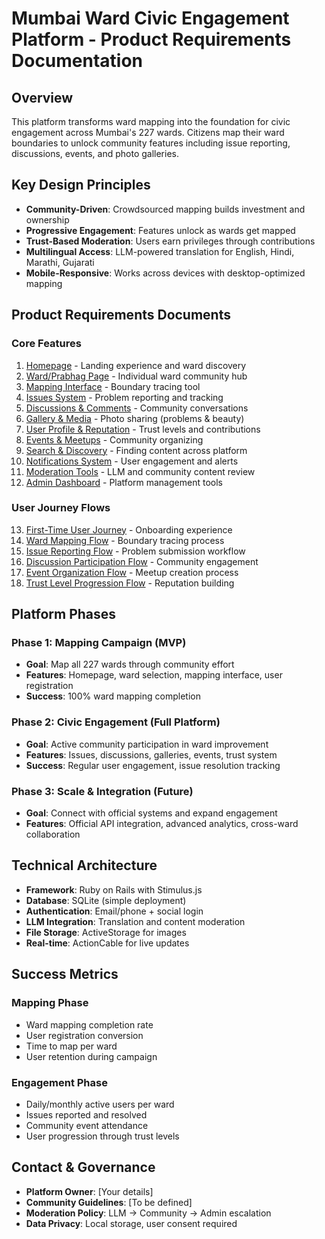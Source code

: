 # Mumbai Ward Civic Engagement Platform - Product Requirements Documentation

## Overview

This platform transforms ward mapping into the foundation for civic engagement across Mumbai's 227 wards. Citizens map their ward boundaries to unlock community features including issue reporting, discussions, events, and photo galleries.

## Key Design Principles

- **Community-Driven**: Crowdsourced mapping builds investment and ownership
- **Progressive Engagement**: Features unlock as wards get mapped
- **Trust-Based Moderation**: Users earn privileges through contributions
- **Multilingual Access**: LLM-powered translation for English, Hindi, Marathi, Gujarati
- **Mobile-Responsive**: Works across devices with desktop-optimized mapping

## Product Requirements Documents

### Core Features
1. [Homepage](01-homepage-prd.md) - Landing experience and ward discovery
2. [Ward/Prabhag Page](02-ward-page-prd.md) - Individual ward community hub
3. [Mapping Interface](03-mapping-interface-prd.md) - Boundary tracing tool
4. [Issues System](04-issues-system-prd.md) - Problem reporting and tracking
5. [Discussions & Comments](05-discussions-comments-prd.md) - Community conversations
6. [Gallery & Media](06-gallery-media-prd.md) - Photo sharing (problems & beauty)
7. [User Profile & Reputation](07-user-profile-reputation-prd.md) - Trust levels and contributions
8. [Events & Meetups](08-events-meetups-prd.md) - Community organizing
9. [Search & Discovery](09-search-discovery-prd.md) - Finding content across platform
10. [Notifications System](10-notifications-system-prd.md) - User engagement and alerts
11. [Moderation Tools](11-moderation-tools-prd.md) - LLM and community content review
12. [Admin Dashboard](12-admin-dashboard-prd.md) - Platform management tools

### User Journey Flows
13. [First-Time User Journey](13-first-time-user-journey-prd.md) - Onboarding experience
14. [Ward Mapping Flow](14-ward-mapping-flow-prd.md) - Boundary tracing process
15. [Issue Reporting Flow](15-issue-reporting-flow-prd.md) - Problem submission workflow
16. [Discussion Participation Flow](16-discussion-participation-flow-prd.md) - Community engagement
17. [Event Organization Flow](17-event-organization-flow-prd.md) - Meetup creation process
18. [Trust Level Progression Flow](18-trust-level-progression-prd.md) - Reputation building

## Platform Phases

### Phase 1: Mapping Campaign (MVP)
- **Goal**: Map all 227 wards through community effort
- **Features**: Homepage, ward selection, mapping interface, user registration
- **Success**: 100% ward mapping completion

### Phase 2: Civic Engagement (Full Platform)
- **Goal**: Active community participation in ward improvement
- **Features**: Issues, discussions, galleries, events, trust system
- **Success**: Regular user engagement, issue resolution tracking

### Phase 3: Scale & Integration (Future)
- **Goal**: Connect with official systems and expand engagement
- **Features**: Official API integration, advanced analytics, cross-ward collaboration

## Technical Architecture

- **Framework**: Ruby on Rails with Stimulus.js
- **Database**: SQLite (simple deployment)
- **Authentication**: Email/phone + social login
- **LLM Integration**: Translation and content moderation
- **File Storage**: ActiveStorage for images
- **Real-time**: ActionCable for live updates

## Success Metrics

### Mapping Phase
- Ward mapping completion rate
- User registration conversion
- Time to map per ward
- User retention during campaign

### Engagement Phase
- Daily/monthly active users per ward
- Issues reported and resolved
- Community event attendance
- User progression through trust levels

## Contact & Governance

- **Platform Owner**: [Your details]
- **Community Guidelines**: [To be defined]
- **Moderation Policy**: LLM → Community → Admin escalation
- **Data Privacy**: Local storage, user consent required